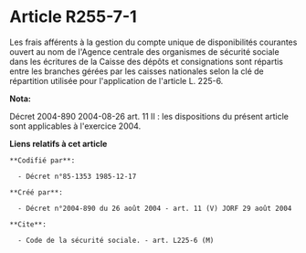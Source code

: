 # Article R255-7-1

Les frais afférents à la gestion du compte unique de disponibilités courantes ouvert au nom de l'Agence centrale des
organismes de sécurité sociale dans les écritures de la Caisse des dépôts et consignations sont répartis entre les branches
gérées par les caisses nationales selon la clé de répartition utilisée pour l'application de l'article L. 225-6.

**Nota:**

Décret 2004-890 2004-08-26 art. 11 II : les dispositions du présent article sont applicables à l'exercice 2004.

**Liens relatifs à cet article**

	**Codifié par**:

	  - Décret n°85-1353 1985-12-17

	**Créé par**:

	  - Décret n°2004-890 du 26 août 2004 - art. 11 (V) JORF 29 août 2004

	**Cite**:

	  - Code de la sécurité sociale. - art. L225-6 (M)
